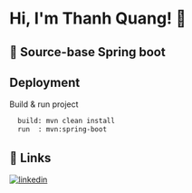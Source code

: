 # Hi, I'm Thanh Quang! 👋
## 🚀 Source-base Spring boot

## Deployment

Build & run project

```bash
  build: mvn clean install
  run  : mvn:spring-boot
```

## 🔗 Links
[![linkedin](https://img.shields.io/badge/linkedin-0A66C2?style=for-the-badge&logo=linkedin&logoColor=white)](https://www.linkedin.com/in/quang-vo-6256061b8/)